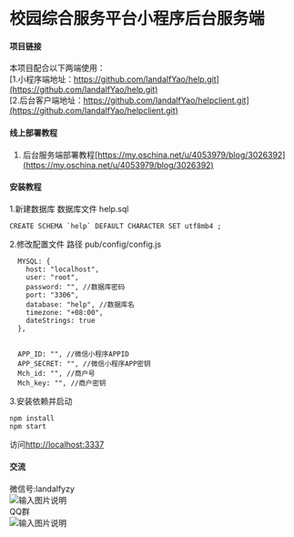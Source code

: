 # 校园综合服务平台小程序后台服务端

#### 项目链接
本项目配合以下两端使用：<br>
[1.小程序端地址：https://github.com/landalfYao/help.git](https://github.com/landalfYao/help.git)<br>
[2.后台客户端地址：https://github.com/landalfYao/helpclient.git](https://github.com/landalfYao/helpclient.git)<br>

#### 线上部署教程
1. 后台服务端部署教程[https://my.oschina.net/u/4053979/blog/3026392](https://my.oschina.net/u/4053979/blog/3026392)

#### 安装教程

1.新建数据库
数据库文件 help.sql

```
CREATE SCHEMA `help` DEFAULT CHARACTER SET utf8mb4 ;
```

2.修改配置文件
路径 pub/config/config.js

```
  MYSQL: {
    host: "localhost",
    user: "root",
    password: "", //数据库密码
    port: "3306",
    database: "help", //数据库名
    timezone: "+08:00",
    dateStrings: true
  },


  APP_ID: "", //微信小程序APPID
  APP_SECRET: "", //微信小程序APP密钥
  Mch_id: "", //商户号
  Mch_key: "", //商户密钥
```

3.安装依赖并启动

```
npm install
npm start
```

访问[http://localhost:3337](http://localhost:3337)

#### 交流
微信号:landalfyzy<br>
![输入图片说明](https://images.gitee.com/uploads/images/2019/0320/102250_efc7b2d0_1930998.jpeg "微信图片_20190320102141.jpg")
<br>
QQ群<br>
![输入图片说明](https://images.gitee.com/uploads/images/2019/0325/100055_4cc3cea8_1930998.png "微信截图_20190325095959.png")

